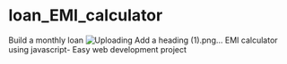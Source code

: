 # loan_EMI_calculator
Build a monthly loan ![Uploading Add a heading (1).png…]()
EMI calculator using javascript- Easy web development project
